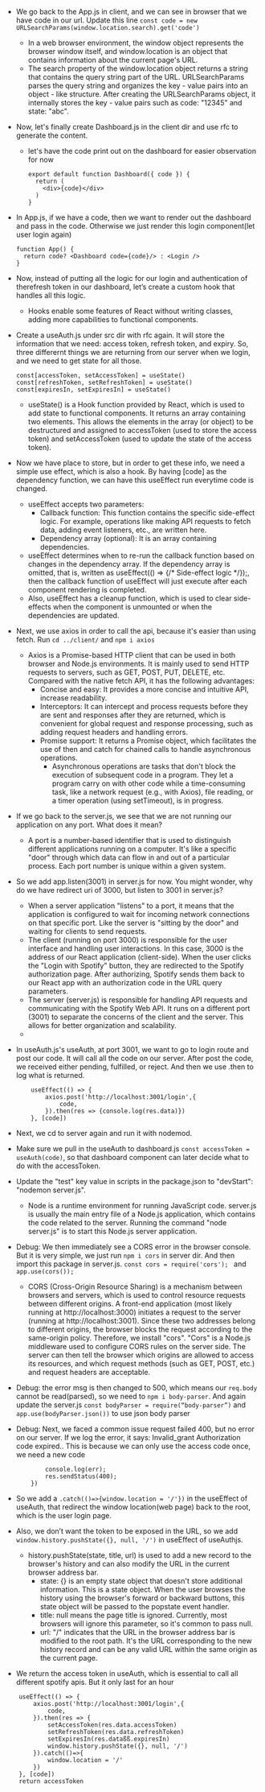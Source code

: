 - We go back to the App.js in client, and we can see in browser that we have code in our url. Update this line ```const code = new URLSearchParams(window.location.search).get('code')```
  - In a web browser environment, the window object represents the browser window itself, and window.location is an object that contains information about the current page's URL.
  - The search property of the window.location object returns a string that contains the query string part of the URL. URLSearchParams parses the query string and organizes the key - value pairs into an object - like structure. After creating the URLSearchParams object, it internally stores the key - value pairs such as code: "12345" and state: "abc".
- Now, let's finally create Dashboard.js in the client dir and use rfc to generate the content.
  - let's have the code print out on the dashboard for easier observation for now
    ```
    export default function Dashboard({ code }) {
      return (
        <div>{code}</div>
      )
    }
    ```
- In App.js, if we have a code, then we want to render out the dashboard and pass in the code. Otherwise we just render this login component(let user login again)
  ```
  function App() {
    return code? <Dashboard code={code}/> : <Login />
  }
  ```
- Now, instead of putting all the logic for our login and authentication of therefresh token in our dashboard, let’s create a custom hook that handles all this logic.
  - Hooks enable some features of React without writing classes, adding more capabilities to functional components.
- Create a useAuth.js under src dir with rfc again. It will store the information that we need: access token, refresh token, and expiry. So, three differernt things we are returning from our server when we login, and we need to get state for all those.
  ```
  const[accessToken, setAccessToken] = useState()
  const[refreshToken, setRefreshToken] = useState()
  const[expiresIn, setExpiresIn] = useState()
  ```
  - useState() is a Hook function provided by React, which is used to add state to functional components. It returns an array containing two elements. This allows the elements in the array (or object) to be destructured and assigned to accessToken (used to store the access token) and setAccessToken (used to update the state of the access token).

- Now we have place to store, but in order to get these info, we need a simple use effect, which is also a hook. By having [code] as the dependency function, we can have this useEffect run everytime code is changed.
  - useEffect accepts two parameters:
    - Callback function: This function contains the specific side-effect logic. For example, operations like making API requests to fetch data, adding event listeners, etc., are written here.
    - Dependency array (optional): It is an array containing dependencies.
  - useEffect determines when to re-run the callback function based on changes in the dependency array. If the dependency array is omitted, that is, written as useEffect(() => {/* Side-effect logic */});, then the callback function of useEffect will just execute after each component rendering is completed.
  - Also, useEffect has a cleanup function, which is used to clear side-effects when the component is unmounted or when the dependencies are updated.

- Next, we use axios in order to call the api, because it's easier than using fetch. Run ```cd ../client/``` and ```npm i axios ```
  - Axios is a Promise-based HTTP client that can be used in both browser and Node.js environments. It is mainly used to send HTTP requests to servers, such as GET, POST, PUT, DELETE, etc. Compared with the native fetch API, it has the following advantages:
    - Concise and easy: It provides a more concise and intuitive API, increase readability.
    - Interceptors: It can intercept and process requests before they are sent and responses after they are returned, which is convenient for global request and response processing, such as adding request headers and handling errors.
    - Promise support: It returns a Promise object, which facilitates the use of then and catch for chained calls to handle asynchronous operations.
      - Asynchronous operations are tasks that don't block the execution of subsequent code in a program. They let a program carry on with other code while a time-consuming task, like a network request (e.g., with Axios), file reading, or a timer operation (using setTimeout), is in progress.

- If we go back to the server.js, we see that we are not running our application on any port. What does it mean?
  - A port is a number-based identifier that is used to distinguish different applications running on a computer. It's like a specific "door" through which data can flow in and out of a particular process. Each port number is unique within a given system.
- So we add app.listen(3001) in server.js for now. You might wonder, why do we have redirect uri of 3000, but listen to 3001 in server.js? 
  - When a server application "listens" to a port, it means that the application is configured to wait for incoming network connections on that specific port. Like the server is "sitting by the door" and waiting for clients to send requests.
  - The client (running on port 3000) is responsible for the user interface and handling user interactions. In this case, 3000 is the address of our React application (client-side). When the user clicks the "Login with Spotify" button, they are redirected to the Spotify authorization page. After authorizing, Spotify sends them back to our React app with an authorization code in the URL query parameters.
  - The server (server.js) is responsible for handling API requests and communicating with the Spotify Web API. It runs on a different port (3001) to separate the concerns of the client and the server. This allows for better organization and scalability.
  - 
- In useAuth.js's useAuth, at port 3001, we want to go to login route and post our code. It will call all the code on our server. After post the code, we received either pending, fulfilled, or reject. And then we use .then to log what is returned.
  ```
      useEffect(() => {
          axios.post('http://localhost:3001/login',{
              code,
          }).then(res => {console.log(res.data)})
      }, [code])
  ```
- Next, we cd to server again and run it with nodemod.
- Make sure we pull in the useAuth to dashboard.js ```const accessToken = useAuth(code)```, so that dashboard component can later decide what to do with the accessToken.
- Update the "test" key value in scripts in the package.json to "devStart": "nodemon server.js".
  - Node is a runtime environment for running JavaScript code. server.js is usually the main entry file of a Node.js application, which contains the code related to the server. Running the command "node server.js" is to start this Node.js server application.
- Debug: We then immediately see a CORS error in the browser console. But it is very simple, we just run ```npm i cors``` in server dir. And then import this package in server.js. ```const cors = require('cors');
``` and ```app.use(cors());```
  - CORS (Cross-Origin Resource Sharing) is a mechanism between browsers and servers, which is used to control resource requests between different origins. A front-end application (most likely running at http://localhost:3000) initiates a request to the server (running at http://localhost:3001). Since these two addresses belong to different origins, the browser blocks the request according to the same-origin policy. Therefore, we install "cors". "Cors" is a Node.js middleware used to configure CORS rules on the server side. The server can then tell the browser which origins are allowed to access its resources, and which request methods (such as GET, POST, etc.) and request headers are acceptable.
- Debug: the error msg is then changed to 500, which means our ```req.body``` cannot be read(parsed), so we need to ```npm i body-parser```. And again update the server.js ```const bodyParser = require(“body-parser”)``` and ```app.use(bodyParser.json())``` to use json body parser
- Debug: Next, we faced a common issue request failed 400, but no error on our server. If we log the error, it says: Invalid_grant Authorization code expired.. This is because we can only use the access code once, we need a new code
  ```.catch((err) => {
          console.log(err);
          res.sendStatus(400);
      })
  ```
- So we add a ```.catch(()=>{window.location = '/'})``` in the useEffect of useAuth, that redirect the window location(web page) back to the root, which is the user login page.
- Also, we don’t want the token to be exposed in the URL, so we add ```window.history.pushState({}, null, '/')``` in useEffect of useAuthjs.
  - history.pushState(state, title, url) is used to add a new record to the browser's history and can also modify the URL in the current browser address bar.
    - state: {} is an empty state object that doesn't store additional information. This is a state object. When the user browses the history using the browser's forward or backward buttons, this state object will be passed to the popstate event handler.
    - title: null means the page title is ignored. Currently, most browsers will ignore this parameter, so it's common to pass null.
    - url: "/" indicates that the URL in the browser address bar is modified to the root path. It's the URL corresponding to the new history record and can be any valid URL within the same origin as the current page.
- We return the access token in useAuth, which is essential to call all different spotify apis. But it only last for an hour
```
    useEffect(() => {
        axios.post('http://localhost:3001/login',{
            code,
        }).then(res => {
            setAccessToken(res.data.accessToken)
            setRefreshToken(res.data.refreshToken)
            setExpiresIn(res.dataßß.expiresIn)
            window.history.pushState({}, null, '/')
        }).catch(()=>{
            window.location = '/'
        })
    }, [code])
    return accessToken
```

